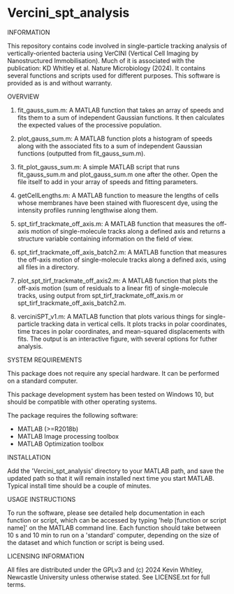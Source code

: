 # Vercini_spt_analysis

 INFORMATION
 
This repository contains code involved in single-particle tracking analysis of vertically-oriented bacteria using VerCINI (Vertical Cell Imaging by Nanostructured Immobilisation). Much of it is associated with the publication: KD Whitley et al. Nature Microbiology (2024). It contains several functions and scripts used for different purposes. This software is provided as is and without warranty.

OVERVIEW

1. fit_gauss_sum.m: A MATLAB function that takes an array of speeds and fits them to a sum of independent Gaussian functions. It then calculates the expected values of the processive population.
2. plot_gauss_sum.m: A MATLAB function plots a histogram of speeds along with the associated fits to a sum of independent Gaussian functions (outputted from fit_gauss_sum.m).
3. fit_plot_gauss_sum.m: A simple MATLAB script that runs fit_gauss_sum.m and plot_gauss_sum.m one after the other. Open the file itself to add in your array of speeds and fitting parameters.
4. getCellLengths.m: A MATLAB function to measure the lengths of cells whose membranes have been stained with fluorescent dye, using the intensity profiles running lengthwise along them.
5. spt_tirf_trackmate_off_axis.m: A MATLAB function that measures the off-axis motion of single-molecule tracks along a defined axis and returns a structure variable containing information on the field of view.
6. spt_tirf_trackmate_off_axis_batch2.m: A MATLAB function that measures the off-axis motion of single-molecule tracks along a defined axis, using all files in a directory.
7. plot_spt_tirf_trackmate_off_axis2.m: A MATLAB function that plots the off-axis motion (sum of residuals to a linear fit) of single-molecule tracks, using output from spt_tirf_trackmate_off_axis.m or spt_tirf_trackmate_off_axis_batch2.m.

8. verciniSPT_v1.m: A MATLAB function that plots various things for single-particle tracking data in vertical cells. It plots tracks in polar coordinates, time traces in polar coordinates, and mean-squared displacements with fits. The output is an interactive figure, with several options for futher analysis.

SYSTEM REQUIREMENTS

This package does not require any special hardware. It can be performed on a standard computer.

This package development system has been tested on Windows 10, but should be compatible with other operating systems.

The package requires the following software:

- MATLAB (>=R2018b)
- MATLAB Image processing toolbox
- MATLAB Optimization toolbox

INSTALLATION

Add the 'Vercini_spt_analysis' directory to your MATLAB path, and save the updated path so that it will remain installed next time you start MATLAB. Typical install time should be a couple of minutes.

USAGE INSTRUCTIONS

To run the software, please see detailed help documentation in each function or script, which can be accessed by typing 'help [function or script name]' on the MATLAB command line. Each function should take between 10 s and 10 min to run on a 'standard' computer, depending on the size of the dataset and which function or script is being used.

LICENSING INFORMATION

All files are distributed under the GPLv3 and (c) 2024 Kevin Whitley, Newcastle University unless otherwise stated. See LICENSE.txt for full terms.

